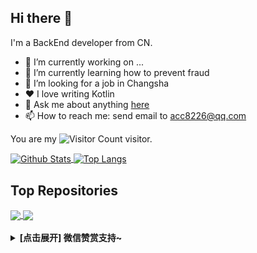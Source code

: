 ## Hi there 👋

I'm a BackEnd developer from CN.

- 🔭 I’m currently working on ...
- 🌱 I’m currently learning how to prevent fraud
- 🤔 I’m looking for a job in Changsha
- ❤️ I love writing Kotlin
- 💬 Ask me about anything [here](https://github.com/acc8226/acc8226/issues)
- 📫 How to reach me: send email to acc8226@qq.com

<!-- 统计访问次数 -->
You are my ![Visitor Count](https://profile-counter.glitch.me/acc8226/count.svg) visitor.
<br/>

<!-- 常用语言占比统计（紧凑） -->
<a href="https://github.com/anuraghazra/github-readme-stats">
  <img align="center" src="https://github-readme-stats.vercel.app/api?username=acc8226&hide=prs&count_private=true&show_icons=true&theme=material-palenight" alt="Github Stats" width="480" height="170" />
</a>
<!-- 仓库状态统计 -->
<a href="https://github.com/anuraghazra/github-readme-stats">
  <img align="center" src="https://github-readme-stats.vercel.app/api/top-langs/?username=acc8226&layout=compact&theme=material-palenight" alt="Top Langs" height="168" />
</a>
<br/>

## Top Repositories

<a href="https://github.com/acc8226/acc8226-tech-blog">
  <img align="center" src="https://github-readme-stats.vercel.app/api/pin/?username=acc8226&repo=acc8226-tech-blog&theme=material-palenight" />
</a>
<a href="https://github.com/acc8226/bing-wallpaper-by-kotlin">
  <img align="center" src="https://github-readme-stats.vercel.app/api/pin/?username=acc8226&repo=bing-wallpaper-by-kotlin&theme=material-palenight" />
</a>

<br />
<br />

<details>
  <summary><strong>[点击展开] 微信赞赏支持~</strong></summary><img align="center" src="./needYou.png" /><br /><br />
</details>
